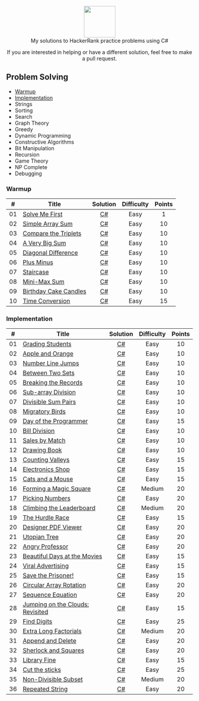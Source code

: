 <p align="center">
    <a href="https://www.hackerrank.com/helder">
        <img height=85 src="https://d3keuzeb2crhkn.cloudfront.net/hackerrank/assets/styleguide/logo_wordmark-f5c5eb61ab0a154c3ed9eda24d0b9e31.svg">
    </a>
    <br>My solutions to HackerRank practice problems using C#
</p>
<p align="center">
	If you are interested in helping or have a different solution, feel free to make a pull request.
</p>

## Problem Solving
- [Warmup](https://github.com/helder-dev/HackerRank#warmup)
- [Implementation](https://github.com/helder-dev/HackerRank#implementation)
- Strings
- Sorting
- Search
- Graph Theory
- Greedy
- Dynamic Programming
- Constructive Algorithms
- Bit Manipulation
- Recursion
- Game Theory
- NP Complete
- Debugging



### Warmup
| #  | Title           |  Solution       | Difficulty    | Points          
-----|---------------- |:---------------:|:-------------:|:--------------:
| 01 |[Solve Me First](https://www.hackerrank.com/challenges/solve-me-first)| [C#](./Problem%20Solving/Warmup/Solve%20Me%20First/Program.cs) | Easy | 1 | ||
| 02 |[Simple Array Sum](https://www.hackerrank.com/challenges/simple-array-sum/problem)| [C#](./Problem%20Solving/Warmup/Simple%20Array%20Sum/Program.cs) | Easy | 10 | ||
| 03 |[Compare the Triplets](https://www.hackerrank.com/challenges/compare-the-triplets/problem)| [C#](./Problem%20Solving/Warmup/Compare%20the%20Triplets/Program.cs) | Easy | 10 | ||
| 04 |[A Very Big Sum](https://www.hackerrank.com/challenges/a-very-big-sum/problem)| [C#](./Problem%20Solving/Warmup/A%20Very%20Big%20Sum/Program.cs) | Easy | 10 | ||
| 05 |[Diagonal Difference](https://www.hackerrank.com/challenges/diagonal-difference/problem)| [C#](./Problem%20Solving/Warmup/Diagonal%20Difference) | Easy | 10 | ||
| 06 |[Plus Minus](https://www.hackerrank.com/challenges/plus-minus/problem)| [C#](./Problem%20Solving/Warmup/Plus%20Minus/Program.cs) | Easy | 10 | ||
| 07 |[Staircase](https://www.hackerrank.com/challenges/staircase/problem)| [C#](./Problem%20Solving/Warmup/Staircase/Program.cs) | Easy | 10 | ||
| 08 |[Mini-Max Sum](https://www.hackerrank.com/challenges/mini-max-sum/problem)| [C#](./Problem%20Solving/Warmup/Mini-Max%20Sum/Program.cs) | Easy | 10 | ||
| 09 |[Birthday Cake Candles](https://www.hackerrank.com/challenges/birthday-cake-candles/problem)| [C#](./Problem%20Solving/Warmup/Birthday%20Cake%20Candles/Program.cs) | Easy | 10 | ||
| 10 |[Time Conversion](https://www.hackerrank.com/challenges/time-conversion/problem)| [C#](./Problem%20Solving/Warmup/Time%20Conversion/Program.cs) | Easy | 15 | ||

### Implementation
| #  | Title           |  Solution       | Difficulty    | Points          
-----|---------------- |:---------------:|:-------------:|:--------------:
| 01 |[Grading Students](https://www.hackerrank.com/challenges/grading/problem)| [C#](./Problem%20Solving/Implementation/Grading%20Students/Program.cs) | Easy | 10 | ||
| 02 |[Apple and Orange](https://www.hackerrank.com/challenges/apple-and-orange/problem)| [C#](./Problem%20Solving/Implementation/Apple%20and%20Orange/Program.cs) | Easy | 10 | ||
| 03 |[Number Line Jumps](https://www.hackerrank.com/challenges/kangaroo/problem)| [C#](./Problem%20Solving/Implementation/Number%20Line%20Jumps/Program.cs) | Easy | 10 | ||
| 04 |[Between Two Sets](https://www.hackerrank.com/challenges/between-two-sets/problem)| [C#](./Problem%20Solving/Implementation/Between%20Two%20Sets/Program.cs) | Easy | 10 | ||
| 05 |[Breaking the Records](https://www.hackerrank.com/challenges/breaking-best-and-worst-records/problem)| [C#](./Problem%20Solving/Implementation/Breaking%20the%20Records/Program.cs) | Easy | 10 | ||
| 06 |[Sub-array Division](https://www.hackerrank.com/challenges/the-birthday-bar/problem)| [C#](./Problem%20Solving/Implementation/Sub-array%20Division/Program.cs) | Easy | 10 | ||
| 07 |[Divisible Sum Pairs](https://www.hackerrank.com/challenges/divisible-sum-pairs/problem)| [C#](./Problem%20Solving/Implementation/Divisible%20Sum%20Pairs/Program.cs) | Easy | 10 | ||
| 08 |[Migratory Birds](https://www.hackerrank.com/challenges/migratory-birds/problem)| [C#](./Problem%20Solving/Implementation/Migratory%20Birds/Program.cs) | Easy | 10 | ||
| 09 |[Day of the Programmer](https://www.hackerrank.com/challenges/day-of-the-programmer/problem)| [C#](./Problem%20Solving/Implementation/Day%20of%20the%20Programmer/Program.cs) | Easy | 15 | ||
| 10 |[Bill Division](https://www.hackerrank.com/challenges/bon-appetit/problem)| [C#](./Problem%20Solving/Implementation/Bill%20Division/Program.cs) | Easy | 10 | ||
| 11 |[Sales by Match](https://www.hackerrank.com/challenges/sock-merchant/problem)| [C#](./Problem%20Solving/Implementation/Sales%20by%20Match/Program.cs) | Easy | 10 | ||
| 12 |[Drawing Book](https://www.hackerrank.com/challenges/drawing-book/problem)| [C#](./Problem%20Solving/Implementation/Drawing%20Book/Program.cs) | Easy | 10 | ||
| 13 |[Counting Valleys](https://www.hackerrank.com/challenges/counting-valleys/problem)| [C#](./Problem%20Solving/Implementation/Counting%20Valleys/Program.cs) | Easy | 15 | ||
| 14 |[Electronics Shop](https://www.hackerrank.com/challenges/electronics-shop/problem)| [C#](./Problem%20Solving/Implementation/Electronics%20Shop/Program.cs) | Easy | 15 | ||
| 15 |[Cats and a Mouse](https://www.hackerrank.com/challenges/cats-and-a-mouse/problem)| [C#](./Problem%20Solving/Implementation/Cats%20and%20a%20Mouse/Program.cs) | Easy | 15 | ||
| 16 |[Forming a Magic Square](https://www.hackerrank.com/challenges/magic-square-forming/problem)| [C#](./Problem%20Solving/Implementation/Forming%20a%20Magic%20Square/Program.cs) | Medium | 20 | ||
| 17 |[Picking Numbers](https://www.hackerrank.com/challenges/picking-numbers/problem)| [C#](./Problem%20Solving/Implementation/Picking%20Numbers/Program.cs) | Easy | 20 | ||
| 18 |[Climbing the Leaderboard](https://www.hackerrank.com/challenges/climbing-the-leaderboard/problem)| [C#](./Problem%20Solving/Implementation/Climbing%20the%20Leaderboard/Program.cs) | Medium | 20 | ||
| 19 |[The Hurdle Race](https://www.hackerrank.com/challenges/the-hurdle-race/problem)| [C#](./Problem%20Solving/Implementation/The%20Hurdle%20Race/Program.cs) | Easy | 15 | ||
| 20 |[Designer PDF Viewer](https://www.hackerrank.com/challenges/designer-pdf-viewer/problem)| [C#](./Problem%20Solving/Implementation/Designer%20PDF%20Viewer/Program.cs) | Easy | 20 | ||
| 21 |[Utopian Tree](https://www.hackerrank.com/challenges/utopian-tree/problem)| [C#](./Problem%20Solving/Implementation/Utopian%20Tree/Program.cs) | Easy | 20 | ||
| 22 |[Angry Professor](https://www.hackerrank.com/challenges/angry-professor/problem)| [C#](./Problem%20Solving/Implementation/Angry%20Professor/Program.cs) | Easy | 20 | ||
| 23 |[Beautiful Days at the Movies](https://www.hackerrank.com/challenges/beautiful-days-at-the-movies/problem)| [C#](./Problem%20Solving/Implementation/Beautiful%20Days%20at%20the%20Movies/Program.cs) | Easy | 15 | ||
| 24 |[Viral Advertising](https://www.hackerrank.com/challenges/strange-advertising/problem)| [C#](./Problem%20Solving/Implementation/Viral%20Advertising/Program.cs) | Easy | 15 | ||
| 25 |[Save the Prisoner!](https://www.hackerrank.com/challenges/save-the-prisoner/problem)| [C#](./Problem%20Solving/Implementation/Save%20the%20Prisoner!/Program.cs) | Easy | 15 | ||
| 26 |[Circular Array Rotation](https://www.hackerrank.com/challenges/circular-array-rotation/problem)| [C#](./Problem%20Solving/Implementation/Circular%20Array%20Rotation/Program.cs) | Easy | 20 | ||
| 27 |[Sequence Equation](https://www.hackerrank.com/challenges/permutation-equation/problem)| [C#](./Problem%20Solving/Implementation/Sequence%20Equation/Program.cs) | Easy | 20 | ||
| 28 |[Jumping on the Clouds: Revisited](https://www.hackerrank.com/challenges/jumping-on-the-clouds-revisited/problem)| [C#](./Problem%20Solving/Implementation/Jumping%20on%20the%20Clouds%20-%20Revisited/Program.cs) | Easy | 15 | ||
| 29 |[Find Digits](https://www.hackerrank.com/challenges/find-digits/problem)| [C#](./Problem%20Solving/Implementation/Find%20Digits/Program.cs) | Easy | 25 | ||
| 30 |[Extra Long Factorials](https://www.hackerrank.com/challenges/extra-long-factorials/problem)| [C#](./Problem%20Solving/Implementation/Extra%20Long%20Factorials/Program.cs) | Medium | 20 | ||
| 31 |[Append and Delete](https://www.hackerrank.com/challenges/append-and-delete/problem)| [C#](./Problem%20Solving/Implementation/Append%20and%20Delete/Program.cs) | Easy | 20 | ||
| 32 |[Sherlock and Squares](https://www.hackerrank.com/challenges/sherlock-and-squares/problem)| [C#](./Problem%20Solving/Implementation/Sherlock%20and%20Squares/Program.cs) | Easy | 20 | ||
| 33 |[Library Fine](https://www.hackerrank.com/challenges/library-fine/problem)| [C#](./Problem%20Solving/Implementation/Library%20Fine/Program.cs) | Easy | 15 | ||
| 34 |[Cut the sticks](https://www.hackerrank.com/challenges/cut-the-sticks/problem)| [C#](./Problem%20Solving/Implementation/Cut%20the%20sticks/Program.cs) | Easy | 25 | ||
| 35 |[Non-Divisible Subset](https://www.hackerrank.com/challenges/non-divisible-subset/problem)| [C#](./Problem%20Solving/Implementation/Non-Divisible%20Subset/Program.cs) | Medium | 20 | ||
| 36 |[Repeated String](https://www.hackerrank.com/challenges/repeated-string/problem)| [C#](./Problem%20Solving/Implementation/Repeated%20String/Program.cs) | Easy | 20 | ||
